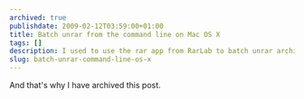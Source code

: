 ```yaml
---
archived: true
publishdate: 2009-02-12T03:59:00+01:00
title: Batch unrar from the command line on Mac OS X
tags: []
description: I used to use the rar app from RarLab to batch unrar archives on my mac. That was almost two decades ago though, and I have no idea if the software still exists, and if it does whether it's still trustworthy. Nor do I have the time or inclination to find out.
slug: batch-unrar-command-line-os-x
---
```


And that's why I have archived this post.
